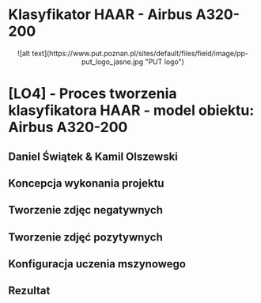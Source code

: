 # Klasyfikator HAAR - Airbus A320-200
<p align="center">
![alt text](https://www.put.poznan.pl/sites/default/files/field/image/pp-put_logo_jasne.jpg "PUT logo")

# **[LO4] - Proces tworzenia klasyfikatora HAAR - model obiektu: Airbus A320-200**

## Daniel Świątek & Kamil Olszewski
</p>

## Koncepcja wykonania projektu

## Tworzenie zdjęc negatywnych

## Tworzenie zdjęć pozytywnych

## Konfiguracja uczenia mszynowego

## Rezultat
